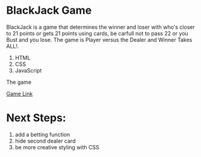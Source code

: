 # BlackJack Game

BlackJack is a game that determines the winner and loser with who's closer to 21 points or gets 21 points using cards, be carfull not to pass 22 or you Bust and you lose. The game is Player versus the Dealer and Winner Takes ALL!.


1. HTML
2. CSS
3. JavaScript

The game 

[Game Link](https://musaaledresse.github.io/Blackjack-pro/)


# Next Steps:
1. add a betting function
2. hide second dealer card
3. be more creative styling with CSS  

